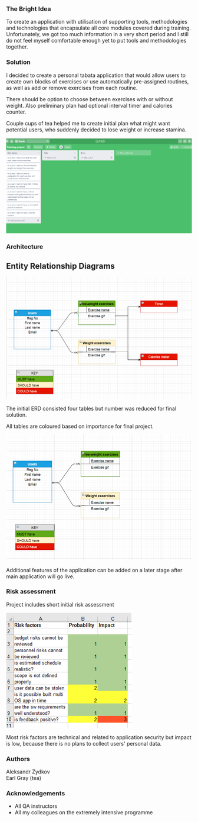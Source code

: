 ### The Bright Idea  

To create an application with utilisation of supporting tools, methodologies and technologies that encapsulate all core modules covered during training. Unfortunately, we got too much information in a very short period and I still do not feel myself comfortable enough yet to put tools and methodologies together. 

### Solution
I decided to create a personal tabata application that would allow users to create own blocks of exercises or use automatically pre-assigned routines, as well as add or remove exercises from each routine.

There should be option to choose between exercises with or without weight. Also preliminary plan had optional interval timer and calories counter.

Couple cups of tea helped me to create initial plan what might want potential users, who suddenly decided to lose weight or increase stamina.

<img src="https://github.com/deadmedusa/QA-presentation/blob/master/Trello%20plan.PNG">

### Architecture

## Entity Relationship Diagrams

<img src="https://github.com/deadmedusa/QA-presentation/blob/master/ERD%20initial.PNG">

The initial ERD consisted four tables but number was reduced for final solution. 

All tables are coloured based on importance for final project. 

<img src="https://github.com/deadmedusa/QA-presentation/blob/master/ERS%20final.PNG">

Additional features of the application can be added on a later stage after main application will go live. 

### Risk assessment

Project includes short initial risk assessment 

<img src="https://github.com/deadmedusa/QA-presentation/blob/master/Risk%20assessment.PNG">

Most risk factors are technical and related to application security but impact is low, because there is no plans to collect users' personal data.

### Authors

Aleksandr Zydkov  
Earl Gray (tea)

### Acknowledgements

- All QA instructors
- All my colleagues on the extremely intensive programme


